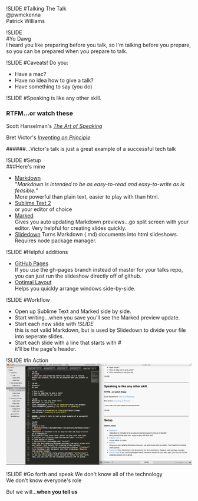 !SLIDE
#Talking The Talk  
@pwmckenna  
Patrick Williams  

!SLIDE  
#Yo Dawg  
I heard you like preparing before you talk, so I'm talking before you prepare, so you can be prepared when you prepare to talk.

!SLIDE
#Caveats! 
Do you:  

* Have a mac?  
* Have no idea how to give a talk?  
* Have something to say (you do)  

!SLIDE
#Speaking is like any other skill.
### RTFM...or watch these
Scott Hanselman's [*The Art of Speaking*](http://dl.dropbox.com/u/4128694/ft_speaker_1.zip "the art of speaking")

Bret Victor's [*Inventing on Principle*](http://vimeo.com/36579366 "inventing on principle")

######...Victor's talk is just a great example of a successful tech talk

!SLIDE
#Setup  
###Here's mine
* [Markdown](http://daringfireball.net/projects/markdown/syntax "markdown")  
"*Markdown is intended to be as easy-to-read and easy-to-write as is feasible.*"  
More powerful than plain text, easier to play with than html.
* [Sublime Text 2](http://www.sublimetext.com/2 "sublime")  
or your editor of choice
* [Marked](http://markedapp.com/ "marked")  
Gives you auto updating Markdown previews...go split screen with your editor. Very helpful for creating slides quickly.
* [Slidedown](https://github.com/nakajima/slidedown "slidedown")
Turns Markdown (.md) documents into html slideshows. Requires node package manager.

!SLIDE
#Helpful additions
* [GitHub Pages](http://help.github.com/pages/ "github pages")  
If you use the gh-pages branch instead of master for your talks repo, you can just run the slideshow directly off of github.
* [Optimal Layout](http://most-advantageous.com/optimal-layout/)  
Helps you quickly arrange windows side-by-side.

!SLIDE
#Workflow
* Open up Sublime Text and Marked side by side.
* Start writing...when you save you'll see the Marked preview update.
* Start each new slide with *!SLIDE*  
this is not valid Markdown, but is used by Slidedown to divide your file into seperate slides.
* Start each slide with a line that starts with *#*  
it'll be the page's header.

!SLIDE
#In Action
![](workflow.png)

!SLIDE
#Go forth and speak
We don't know all of the technology  
We don't know everyone's role  
   
But we will...__when you tell us__